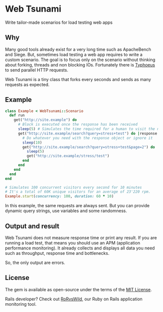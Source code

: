 # Web Tsunami

Write tailor-made scenarios for load testing web apps

## Why

Many good tools already exist for a very long time such as ApacheBench and Siege.
But, sometimes load testing a web app requires to write a custom scenario.
The goal is to focus only on the scenario without thinking about forking, threads and non blocking IOs.
Fortunately there is [Typhoeus](https://github.com/typhoeus/typhoeus) to send parallel HTTP requests.

Web Tsunami is a tiny class that forks every seconds and sends as many requests as expected.

## Example

```ruby
class Example < WebTsunami::Scenario
  def run
    get("http://site.example") do
      # Block is executed once the response has been received
      sleep(5) # Simulates the time required for a human to visit the next page
      get("http://site.example/search?query=stress+test") do |response|
        # Do whatever you need with the response object or ignore it
        sleep(10)
        get("http://site.example/search?query=stress+test&page=2") do
          sleep(5)
          get("http://site.example/stress/test")
        end
      end
    end
  end
end

# Simulates 100 concurrent visitors every second for 10 minutes
# It's a total of 60K unique visitors for an average of 23'220 rpm.
Example.start(concurrency: 100, duration: 60 * 10)
```

In this example, the same requests are always sent.
But you can provide dynamic query strings, use variables and some randomness.

## Output and result

Web Tsunami does not measure response time or print any result.
If you are running a load test, that means you should use an APM (application performance monitoring).
It already collects and displays all data you need such as throughput, response time and bottlenecks.

So, the only output are errors.

## License

The gem is available as open-source under the terms of the [MIT License](https://opensource.org/licenses/MIT).

Rails developer? Check out [RoRvsWild](https://rorvswild.com), our Ruby on Rails application monitoring tool.
